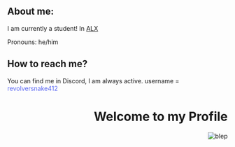 <div style="display: inline-block;">
<section style="display: block;">
  <h2>About me:</h2>
  <p>I am currently a student! In <a href="https://www.alxafrica.com/">ALX</a></p>
  <p>Pronouns: he/him</p>
  <h2>How to reach me?</h2>
  <p>You can find me in Discord, I am always active. username = <snap style="color: #5865F2">revolversnake412</snap> </p>
</section>
<figure align="right" style="display: block; margin: auto">
  <h1>Welcome to my Profile</h1>
  <img src="https://gcdnb.pbrd.co/images/CVvzMxntevZV.gif?o=1" alt="blep">
</figure>
</div>

<!--
**RevolverSnake412/RevolverSnake412** is a ✨ _special_ ✨ repository because its `README.md` (this file) appears on your GitHub profile.

Here are some ideas to get you started:

- 🔭 I’m currently working on ...
- 🌱 I’m currently learning ...
- 👯 I’m looking to collaborate on ...
- 🤔 I’m looking for help with ...
- 💬 Ask me about ...
- 📫 How to reach me: ...
- 😄 Pronouns: ...
- ⚡ Fun fact: ...
-->
